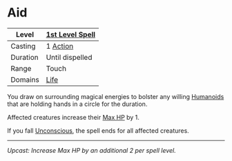 # Aid

| Level    | [1st Level Spell](1st%20Level%20Spells.md)                            |
| -------- | --------------------------------------------------------------------- |
| Casting  | 1 [Action](../../../../Game%20Procedures/Core%20Procedures/Action.md) |
| Duration | Until dispelled                                                       |
| Range    | Touch                                                                 |
| Domains  | [Life](../../Spell%20Domains/Life.md)                                 |

You draw on surrounding magical energies to bolster any willing [Humanoids](../../../../Resources%20for%20GMs/Creatures/Creature%20Types/Humanoid.md) that are holding hands in a circle for the duration.

Affected creatures increase their [Max HP](../../../../Player%20Characters/Derived%20Statistics/Hit%20Points.md#Max%20HP) by 1.

If you fall [Unconscious](../../../../Game%20Procedures/Conditions/Unconscious.md), the spell ends for all affected creatures.

---
*Upcast: Increase Max HP by an additional 2 per spell level.*
